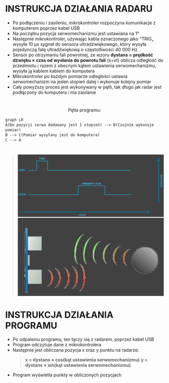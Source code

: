 # INSTRUKCJA DZIAŁANIA RADARU

- Po podłączeniu i zasileniu, mikrokontroler rozpoczyna komunikacje z komputerem poprzez kabel USB
- Na początku pozycja serwomechanizmu jest ustawiana na 1°
- Następnie mikrokontroler, używając kabla oznaczonego jako "TRIG„ wysyła 10 μs sygnał do sensora ultradźwiękowego, który wysyła pojedynczą falę ultradźwiękową o częstotliwości 40 000 Hz
- Sensor po otrzymaniu fali powrotnej, ze wzoru **dystans = prędkość dźwięku × czas od wysłania do powrotu fali** (s=vt) oblicza odległość do przedmiotu i razem z obecnym kątem ustawienia serwomechanizmu, wysyła ją kablem kablem do komputera
- Mikrokontroler po każdym pomiarze odległości ustawia serwomechanizm na jeden stopień dalej i wykonuje kolejny pomiar
- Cały powyższy proces jest wykonywany w pętli, tak długo jak radar jest podłączony do komputera i ma zasilanie

#
<Center>Pętla programu:</Center>

```mermaid
graph LR
A(Do pozycji serwa dodawany jest 1 stopień) --> B(Czujnik wykonuje pomiar)
B --> C(Pomiar wysyłany jest do komputera)
C --> A
```

#
>![](https://raw.githubusercontent.com/FabianOlczakk/FizykaRadar/master/.md/slImage%20(1).png)
>![](https://raw.githubusercontent.com/FabianOlczakk/FizykaRadar/master/.md/slImage%20(2).png)

#
# INSTRUKCJA DZIAŁANIA PROGRAMU
- Po odpaleniu programu, ten łączy się z radarem, poprzez kabel USB 
- Program odczytuje dane z mikrokontrolera
- Następnie jest obliczana pozycja x oraz y punktu na radarze: 
	>**x = dystans × cos(kąt ustawienia serwomechanizmu)**
	>**y = dystans × sin(kąt ustawienia serwomechanizmu)**
- Program wyświetla punkty w obliczonych pozycjach 

